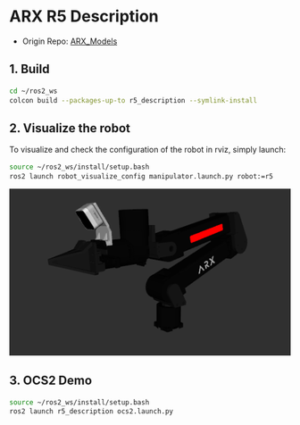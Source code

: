 # ARX R5 Description

* Origin Repo: [ARX_Models](https://github.com/ARXroboticsX/ARX_Model)

## 1. Build
```bash
cd ~/ros2_ws
colcon build --packages-up-to r5_description --symlink-install
```

## 2. Visualize the robot

To visualize and check the configuration of the robot in rviz, simply launch:

```bash
source ~/ros2_ws/install/setup.bash
ros2 launch robot_visualize_config manipulator.launch.py robot:=r5
```

![arx r5](../../.images/arx_r5.png)

## 3. OCS2 Demo
```bash
source ~/ros2_ws/install/setup.bash
ros2 launch r5_description ocs2.launch.py
```